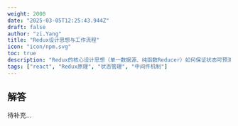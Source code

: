 ```yaml
---
weight: 2000
date: "2025-03-05T12:25:43.944Z"
draft: false
author: "zi.Yang"
title: "Redux设计思想与工作流程"
icon: "icon/npm.svg"
toc: true
description: "Redux的核心设计思想（单一数据源、纯函数Reducer）如何保证状态可预测性？请描述从`dispatch(action)`到状态更新的完整流程，并解释中间件（如`redux-thunk`）如何处理异步逻辑？"
tags: ["react", "Redux原理", "状态管理", "中间件机制"]
---
```


## 解答

待补充...
